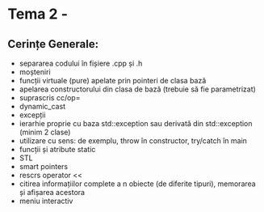 # Tema 2 - 
## Cerințe Generale:

- separarea codului în fișiere .cpp și .h
- moșteniri
- funcții virtuale (pure) apelate prin pointeri de clasa bază
- apelarea constructorului din clasa de bază (trebuie să fie parametrizat)
- suprascris cc/op=
- dynamic_cast
- excepții
- ierarhie proprie cu baza std::exception sau derivată din std::exception (minim 2 clase)
- utilizare cu sens: de exemplu, throw în constructor, try/catch în main
- funcții și atribute static
- STL
- smart pointers
- rescrs operator <<
- citirea informațiilor complete a n obiecte (de diferite tipuri), memorarea și afișarea acestora
- meniu interactiv
